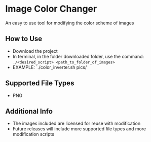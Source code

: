 # Image Color Changer

An easy to use tool for modifying the color scheme of images

## How to Use

 - Download the project
 - In terminal, in the folder downloaded folder, use the command: `./<desired_script> <path_to_folder_of_images>`
 - EXAMPLE: `./color_inverter.sh pics/

## Supported File Types

- PNG

## Additional Info

 - The images included are licensed for reuse with modification
 - Future releases will include more supported file types and more modification scripts
